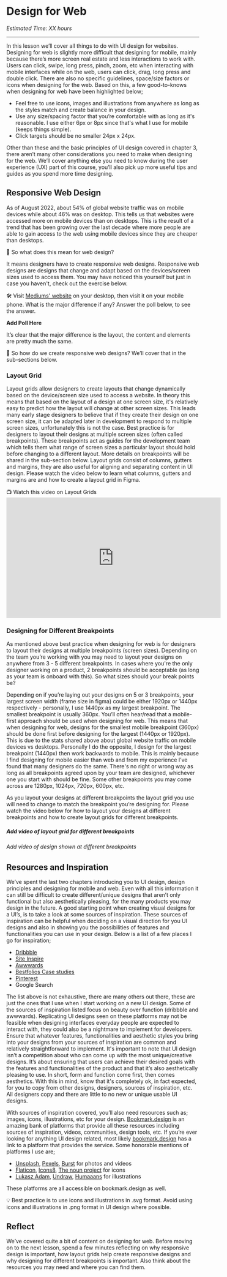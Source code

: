 # Design for Web
*Estimated Time: XX hours*

---

In this lesson we’ll cover all things to do with UI design for websites. Designing for web is slightly more difficult that designing for mobile, mainly because there’s more screen real estate and less interactions to work with. Users can click, swipe, long press, pinch, zoom, etc when interacting with mobile interfaces while on the web, users can click, drag, long press and double click. There are also no specific guidelines, space/size factors or icons when designing for the web. Based on this, a few good-to-knows when designing for web have been highlighted below;

- Feel free to use icons, images and illustrations from anywhere as long as the styles match and create balance in your design. 
- Use any size/spacing factor that you’re comfortable with as long as it's reasonable. I use either 6px or 8px since that's what I use for mobile (keeps things simple). 
- Click targets should be no smaller 24px x 24px.

Other than these and the basic principles of UI design covered in chapter 3, there aren’t many other considerations you need to make when designing for the web. We’ll cover anything else you need to know during the user experience (UX) part of this course, you’ll also pick up more useful tips and guides as you spend more time designing. 


## Responsive Web Design
As of August 2022, about 54% of global website traffic was on mobile devices while about 46% was on desktop. This tells us that websites were accessed more on mobile devices than on desktops. This is the result of a trend that has been growing over the last decade where more people are able to gain access to the web using mobile devices since they are cheaper than desktops. 

<aside>
🤔 So what does this mean for web design?  
</aside>

It means designers have to create responsive web designs. Responsive web designs are designs that change and adapt based on the devices/screen sizes used to access them. You may have noticed this yourself but just in case you haven't, check out the exercise below.


<aside>
 🛠️ Visit <a href="https://medium.com" target="_blank">Mediums' website</a> on your desktop, then visit it on your mobile phone. What is the major difference if any? Answer the poll below, to see the answer. 
  </aside>

**Add Poll Here**

It’s clear that the major difference is the layout, the content and elements are pretty much the same.


<aside>
🤔 So how do we create responsive web designs? We’ll cover that in the sub-sections below.
</aside>  


### Layout Grid
Layout grids allow designers to create layouts that change dynamically based on the device/screen size used to access a website. In theory this means that based on the layout of a design at one screen size, it's relatively easy to predict how the layout will change at other screen sizes. This leads many early stage designers to believe that if they create their design on one screen size, it can be adapted later in development to respond to multiple screen sizes, unfortunately this is not the case. Best practice is for designers to layout their designs at multiple screen sizes (often called breakpoints). These breakpoints act as guides for the development team which tells them what range of screen sizes a particular layout should hold before changing to a different layout. More details on breakpoints will be shared in the sub-section below. Layout grids consist of columns, gutters and margins, they are also useful for aligning and separating content in UI design. Please watch the video below to learn what columns, gutters and margins are and how to create a layout grid in Figma. 

<aside>
📺 Watch this video on Layout Grids
</aside>

<iframe width="560" height="315" src="https://www.youtube.com/embed/zd8wrAdURN0" title="YouTube video player" frameborder="0" allow="accelerometer; autoplay; clipboard-write; encrypted-media; gyroscope; picture-in-picture" allowfullscreen></iframe>


### Designing for Different Breakpoints
As mentioned above best practice when designing for web is for designers to layout their designs at multiple breakpoints (screen sizes). Depending on the team you’re working with you may need to layout your designs on anywhere from 3 - 5 different breakpoints. In cases where you're the only designer working on a product, 2 breakpoints should be acceptable (as long as your team is onboard with this). So what sizes should your break points be?

Depending on if you’re laying out your designs on 5 or 3 breakpoints, your largest screen width (frame size in figma) could be either 1920px or 1440px respectively - personally, I use 1440px as my largest breakpoint. The smallest breakpoint is usually 360px. You’ll often hear/read that a mobile-first approach should be used when designing for web. This means that when designing for web, designs for the smallest mobile breakpoint (360px) should be done first before designing for the largest (1440px or 1920px). This is due to the stats shared above about global website traffic on mobile devices vs desktops. Personally I do the opposite, I design for the largest breakpoint (1440px) then work backwards to mobile. This is mainly because I find designing for mobile easier than web and from my experience I’ve found that many designers do the same. There's no right or wrong way as long as all breakpoints agreed upon by your team are designed, whichever one you start with should be fine. Some other breakpoints you may come across are 1280px, 1024px, 720px, 600px, etc. 

As you layout your designs at different breakpoints the layout grid you use will need to change to match the breakpoint you’re designing for. Please watch the video below for how to layout your designs at different breakpoints and how to create layout grids for different breakpoints.


##### Add video of layout grid for different breakpoints 


###### Add video of design shown at different breakpoints


## Resources and Inspiration
We’ve spent the last two chapters introducing you to UI design, design principles and designing for mobile and web. Even with all this information it can still be difficult to create different/unique designs that aren’t only functional but also aesthetically pleasing, for the many products you may design in the future. A good starting point when creating visual designs for a UI’s, is to take a look at some sources of inspiration. These sources of inspiration can be helpful when deciding on a visual direction for you UI designs and also in showing you the possibilities of features and functionalities you can use in your design. Below is a list of a few places I go for inspiration;

- [Dribbble](https://dribbble.com/)
- [Site Inspire](https://www.siteinspire.com/)
- [Awwwards](https://www.awwwards.com/)
- [Bestfolios Case studies](https://www.bestfolios.com/casestudy)
- [Pinterest](https://www.pinterest.com)
- Google Search

The list above is not exhaustive, there are many others out there, these are just the ones that I use when I start working on a new UI design. Some of the sources of inspiration listed focus on beauty over function (dribbble and awwwards). Replicating UI designs seen on these platforms may not be feasible when designing interfaces everyday people are expected to interact with, they could also be a nightmare to implement for developers. Ensure that whatever features, functionalities and aesthetic styles you bring into your designs from your sources of inspiration are common and relatively straightforward to implement. It's important to note that UI design isn’t a competition about who can come up with the most unique/creative designs. It’s about ensuring that users can achieve their desired goals with the features and functionalities of the product and that it’s also aesthetically pleasing to use. In short, form and function come first, then comes aesthetics. With this in mind, know that it's completely ok, in fact expected, for you to copy from other designs, designers, sources of inspiration, etc. All designers copy and there are little to no new or unique usable UI designs.

With sources of inspiration covered, you’ll also need resources such as; images, icons, illustrations, etc for your design. [Bookmark.design](https://www.bookmarks.design/) is an amazing bank of platforms that provide all these resources including sources of inspiration, videos, communities, design tools, etc. If you’re ever looking for anything UI design related, most likely [bookmark.design](https://www.bookmarks.design/) has a link to a platform that provides the service. Some honorable mentions of platforms I use are;

- [Unsplash](https://unsplash.com/), [Pexels](https://www.pexels.com/), [Burst](https://burst.shopify.com/) for photos and videos
- [Flaticon](https://www.flaticon.com/), [Icons8](https://icons8.com/), [The noun project](https://thenounproject.com/) for icons
- [Lukasz Adam](https://lukaszadam.com/illustrations), [Undraw](https://undraw.co/illustrations), [Humaaans](https://www.humaaans.com/) for illustrations

These platforms are all accessible on bookmark.design as well. 

<aside> 💡  Best practice is to use icons and illustrations in .svg format. Avoid using icons and illustrations in .png format in UI design where possible.
  </aside>


## Reflect
We’ve covered quite a bit of content on designing for web. Before moving on to the next lesson, spend a few minutes reflecting on why responsive design is important, how layout grids help create responsive designs and why designing for different breakpoints is important. Also think about the resources you may need and where you can find them. 

